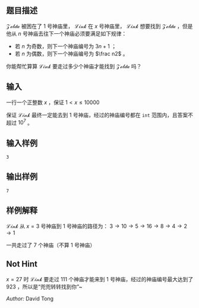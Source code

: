 ## 题目描述

$\mathcal{Zelda}$ 被困在了 $1$ 号神庙里， $\mathcal{Link}$ 在 $x$ 号神庙里， $\mathcal{Link}$ 想要找到 $\mathcal{Zelda}$ ，但是他从 $n$ 号神庙去往下一个神庙必须要满足如下规律：

- 若 $n$ 为奇数，则下一个神庙编号为 $3n+1$ ；
- 若 $n$ 为偶数，则下一个神庙编号为 $\frac n2$ 。

你能帮忙算算 $\mathcal{Link}$ 要走过多少个神庙才能找到 $\mathcal{Zelda}$ 吗？

## 输入

一行一个正整数 $x$ ，保证 $1<x\le10000$

保证 $\mathcal{Link}$ 最终一定能去到 $1$ 号神庙，经过的神庙编号都在 `int` 范围内，且答案不超过 $10^7$ 。

## 输入样例

```
3
```

## 输出样例

```
7
```

## 样例解释

$\mathcal{Link}$ 从 $x=3$ 号神庙到 $1$ 号神庙的路径为： $3\to 10\to 5\to 16\to 8\to 4\to 2\to 1$

一共走过了 $7$ 个神庙（不算 $1$ 号神庙）

## Not Hint

$x=27$ 时 $\mathcal{Link}$ 要走过 $111$ 个神庙才能来到 $1$ 号神庙，经过的神庙编号最大达到了 $923$ ，所以是“兜兜转转找到你”~

_Author:_ David Tong